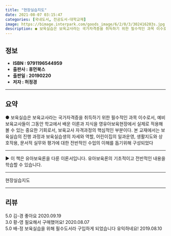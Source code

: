 ```yaml
---
title: "현장실습지도"
date: 2021-08-07 03:15:47
categories: [국내도서, 전공도서-대학교재]
image: https://bimage.interpark.com/goods_image/6/2/0/3/302416203s.jpg
description: ● 보육실습은 보육교사라는 국가자격증을 취득하기 위한 필수적인 과목 이수로서, 예비보육교사들이 그동안 학교에서 배운 이론과 지식을 영유아보육현장에서 실제로 적용해 볼 수 있는 중요한 기회로서, 보육교사 자격과정의 핵심적인 부분이다. 본 교재에서는 보육실습의 진행 과정과 보육실습생의 자
---
```


## **정보**

- **ISBN : 9791196544959**
- **출판사 : 휴먼북스**
- **출판일 : 20190220**
- **저자 : 허정경**

------



## **요약**

●  보육실습은 보육교사라는 국가자격증을 취득하기 위한 필수적인 과목 이수로서, 예비보육교사들이 그동안 학교에서 배운 이론과 지식을 영유아보육현장에서 실제로 적용해 볼 수 있는 중요한 기회로서, 보육교사 자격과정의 핵심적인 부분이다. 본 교재에서는 보육실습의 진행 과정과 보육실습생의 자세와 역할, 어린이집의 일과운영, 생활지도와 상호작용, 문서적 실무와 평가에 대한 전반적인 수업의 이해를 돕기위해 구성되었다

------

▶ 이 책은 유아보육론을 다룬 이론서입니다. 유아보육론의 기초적이고 전반적인 내용을 학습할 수 있습니다.

------


현장실습지도 

------


## **리뷰** 

5.0 김-경 좋아요 2020.09.19 <br/>3.0 황-영 필요해서 구매했어요! 2020.08.07 <br/>5.0 배-정 보육실습을 위해 필수도서라 구입하게 되었습니다 유익하네요! 2019.08.10 <br/>